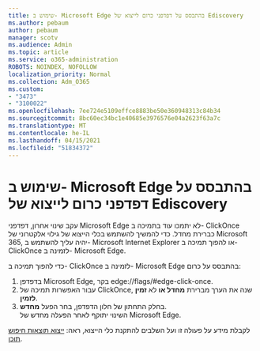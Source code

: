 ```yaml
---
title: שימוש ב- Microsoft Edge בהתבסס על דפדפני כרום לייצוא של Ediscovery
ms.author: pebaum
author: pebaum
manager: scotv
ms.audience: Admin
ms.topic: article
ms.service: o365-administration
ROBOTS: NOINDEX, NOFOLLOW
localization_priority: Normal
ms.collection: Adm_O365
ms.custom:
- "3473"
- "3100022"
ms.openlocfilehash: 7ee724e5109effce8883be50e360948313c84b34
ms.sourcegitcommit: 8bc60ec34bc1e40685e3976576e04a2623f63a7c
ms.translationtype: MT
ms.contentlocale: he-IL
ms.lasthandoff: 04/15/2021
ms.locfileid: "51834372"
---
```

# <a name="using-microsoft-edge-based-on-chromium-browsers-for-ediscovery-export"></a>שימוש ב- Microsoft Edge בהתבסס על דפדפני כרום לייצוא של Ediscovery

עקב שינוי אחרון, דפדפני Microsoft Edge לא יתמכו עוד בתמיכה ב- ClickOnce כברירת מחדל. כדי להמשיך להשתמש בכלי הייצוא של גילוי אלקטרוני של Microsoft 365, יהיה עליך להשתמש ב- Microsoft Internet Explorer או להפוך תמיכה ב- ClickOnce לזמינה ב- Microsoft Edge. 

כדי להפוך תמיכה ב- ClickOnce לזמינה ב- Microsoft Edge בהתבסס על כרום: 
1. בדפדפן Microsoft Edge, בקר edge://flags/#edge-click-once.
2. עבור האפשרות תמיכה של ClickOnce, שנה את הערך מברירת **מחדל או** לא **זמין** **לזמין**. 
3. בחלק התחתון של חלון הדפדפן, בחר הפעל **מחדש**. <br>
 השינוי יתוקף לאחר הפעלה מחדש של Microsoft Edge. 

לקבלת מידע על פעולה זו ועל השלבים להתקנת כלי הייצוא, ראה: [ ייצוא תוצאות חיפוש תוכן](https://docs.microsoft.com/microsoft-365/compliance/export-search-results).